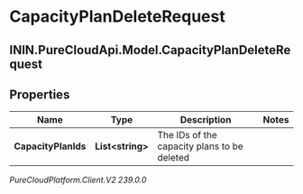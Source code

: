 # CapacityPlanDeleteRequest

## ININ.PureCloudApi.Model.CapacityPlanDeleteRequest

## Properties

|Name | Type | Description | Notes|
|------------ | ------------- | ------------- | -------------|
| **CapacityPlanIds** | **List&lt;string&gt;** | The IDs of the capacity plans to be deleted | |



_PureCloudPlatform.Client.V2 239.0.0_
